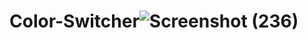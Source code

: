 # Color-Switcher![Screenshot (236)](https://user-images.githubusercontent.com/98319826/164971632-961de98f-0448-4fa0-af41-d7e39fd27956.png)
